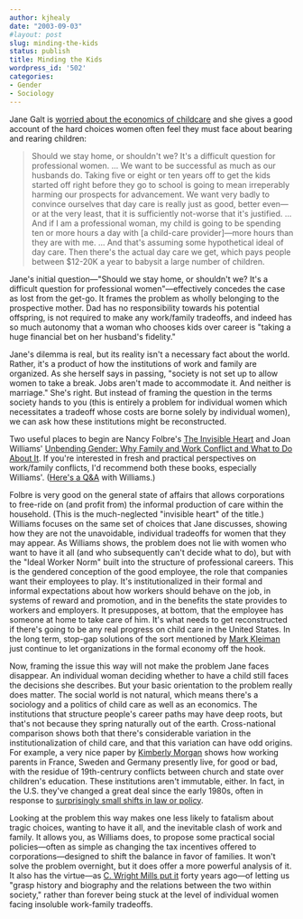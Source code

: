 ```yaml
---
author: kjhealy
date: "2003-09-03"
#layout: post
slug: minding-the-kids
status: publish
title: Minding the Kids
wordpress_id: '502'
categories:
- Gender
- Sociology
---
```


Jane Galt is [worried about the economics of childcare](http://www.janegalt.net/blog/archives/004361.html) and she gives a good account of the hard choices women often feel they must face about bearing and rearing children:

> Should we stay home, or shouldn't we? It's a difficult question for professional women. ... We want to be successful as much as our husbands do. Taking five or eight or ten years off to get the kids started off right before they go to school is going to mean irreperably harming our prospects for advancement. We want very badly to convince ourselves that day care is really just as good, better even—or at the very least, that it is sufficiently not-worse that it's justified. ... And if I am a professional woman, my child is going to be spending ten or more hours a day with [a child-care provider]—more hours than they are with me. ... And that's assuming some hypothetical ideal of day care. Then there's the actual day care we get, which pays people between $12-20K a year to babysit a large number of children.

Jane's initial question—"Should we stay home, or shouldn't we? It's a difficult question for professional women"—effectively concedes the case as lost from the get-go. It frames the problem as wholly belonging to the prospective mother. Dad has no responsibility towards his potential offspring, is not required to make any work/family tradeoffs, and indeed has so much autonomy that a woman who chooses kids over career is "taking a huge financial bet on her husband's fidelity."

Jane's dilemma is real, but its reality isn't a necessary fact about the world. Rather, it's a product of how the institutions of work and family are organized. As she herself says in passing, "society is not set up to allow women to take a break. Jobs aren't made to accommodate it. And neither is marriage." She's right. But instead of framing the question in the terms society hands to you (this is entirely a problem for individual women which necessitates a tradeoff whose costs are borne solely by individual women), we can ask how these institutions might be reconstructed.

Two useful places to begin are Nancy Folbre's [The Invisible Heart](http://www.amazon.com/exec/obidos/ASIN/1565847474/kieranhealysw-20/ref=nosim/) and Joan Williams' [Unbending Gender: Why Family and Work Conflict and What to Do About It](http://www.amazon.com/exec/obidos/ASIN/0195147146/kieranhealysw-20/ref=nosim/). If you're interested in fresh and practical perspectives on work/family conflicts, I'd recommend both these books, especially Williams'. ([Here's a Q&A](http://www.mothersandmore.org/campaign/WilliamsForum.shtml) with Williams.)

Folbre is very good on the general state of affairs that allows corporations to free-ride on (and profit from) the informal production of care within the household. (This is the much-neglected "invisible heart" of the title.) Williams focuses on the same set of choices that Jane discusses, showing how they are not the unavoidable, individual tradeoffs for women that they may appear. As Williams shows, the problem does not lie with women who want to have it all (and who subsequently can't decide what to do), but with the "Ideal Worker Norm" built into the structure of professional careers. This is the gendered conception of the good employee, the role that companies want their employees to play. It's institutionalized in their formal and informal expectations about how workers should behave on the job, in systems of reward and promotion, and in the benefits the state provides to workers and employers. It presupposes, at bottom, that the employee has someone at home to take care of him. It's what needs to get reconstructed if there's going to be any real progress on child care in the United States. In the long term, stop-gap solutions of the sort mentioned by [Mark Kleiman](http://markarkleiman.blogspot.com/2003_09_01_markarkleiman_archive.html#106255738774214129) just continue to let organizations in the formal economy off the hook.

Now, framing the issue this way will not make the problem Jane faces disappear. An individual woman deciding whether to have a child still faces the decisions she describes. But your basic orientation to the problem really does matter. The social world is not natural, which means there's a sociology and a politics of child care as well as an economics. The institutions that structure people's career paths may have deep roots, but that's not because they spring naturally out of the earth. Cross-national comparison shows both that there's considerable variation in the institutionalization of child care, and that this variation can have odd origins. For example, a very nice paper by [Kimberly Morgan](http://www.kieranhealy.org/files/morgan.pdf) shows how working parents in France, Sweden and Germany presently live, for good or bad, with the residue of 19th-centrury conflicts between church and state over children's education. These institutions aren't immutable, either. In fact, in the U.S. they've changed a great deal since the early 1980s, often in response to [surprisingly small shifts in law or policy](http://www.princeton.edu/~dobbin/AJS99.pdf).

Looking at the problem this way makes one less likely to fatalism about tragic choices, wanting to have it all, and the inevitable clash of work and family. It allows you, as Williams does, to propose some practical social policies—often as simple as changing the tax incentives offered to corporations—designed to shift the balance in favor of families. It won't solve the problem overnight, but it does offer a more powerful analysis of it. It also has the virtue—as [C. Wright Mills put it](http://www.amazon.com/exec/obidos/ASIN/0195133730/kieranhealysw-20/ref=nosim/) forty years ago—of letting us "grasp history and biography and the relations between the two within society," rather than forever being stuck at the level of individual women facing insoluble work-family tradeoffs.
